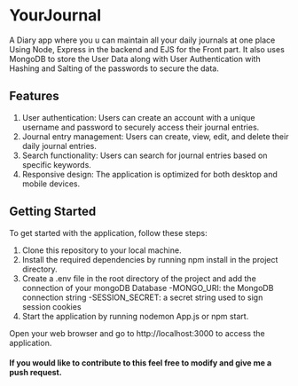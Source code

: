 # YourJournal
A Diary app where you u can maintain all your daily journals at one place Using Node, Express in the backend and EJS for the Front part. It also uses MongoDB to store the User Data along with User Authentication with Hashing and Salting of the passwords to secure the data. 

## Features
1) User authentication: Users can create an account with a unique username and password to securely access their journal entries.
2) Journal entry management: Users can create, view, edit, and delete their daily journal entries.
3) Search functionality: Users can search for journal entries based on specific keywords.
4) Responsive design: The application is optimized for both desktop and mobile devices.

## Getting Started
To get started with the application, follow these steps:

1) Clone this repository to your local machine.
2) Install the required dependencies by running npm install in the project directory.
3) Create a .env file in the root directory of the project and add the connection of your mongoDB Database 
-MONGO_URI: the MongoDB connection string
-SESSION_SECRET: a secret string used to sign session cookies
6) Start the application by running nodemon App.js or npm start.

Open your web browser and go to http://localhost:3000 to access the application.

#### If you would like to contribute to this feel free to modify and give me a push request.
